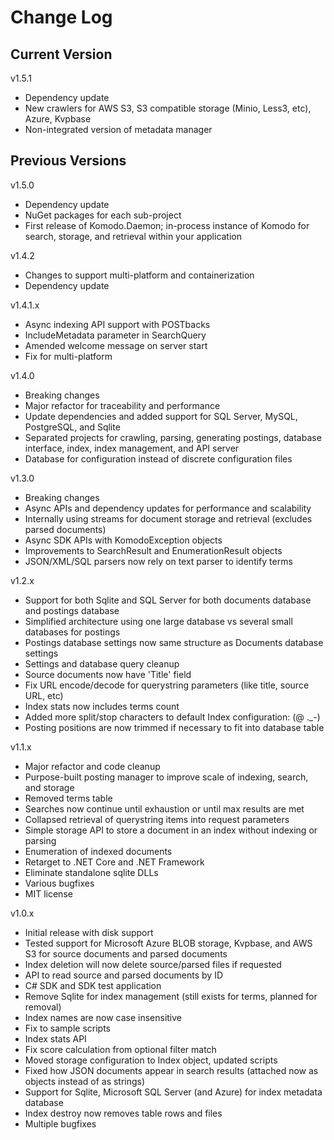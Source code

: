 # Change Log

## Current Version

v1.5.1

- Dependency update
- New crawlers for AWS S3, S3 compatible storage (Minio, Less3, etc), Azure, Kvpbase
- Non-integrated version of metadata manager

## Previous Versions

v1.5.0

- Dependency update
- NuGet packages for each sub-project
- First release of Komodo.Daemon; in-process instance of Komodo for search, storage, and retrieval within your application

v1.4.2

- Changes to support multi-platform and containerization
- Dependency update

v1.4.1.x

- Async indexing API support with POSTbacks
- IncludeMetadata parameter in SearchQuery
- Amended welcome message on server start
- Fix for multi-platform

v1.4.0

- Breaking changes
- Major refactor for traceability and performance
- Update dependencies and added support for SQL Server, MySQL, PostgreSQL, and Sqlite
- Separated projects for crawling, parsing, generating postings, database interface, index, index management, and API server
- Database for configuration instead of discrete configuration files

v1.3.0

- Breaking changes
- Async APIs and dependency updates for performance and scalability
- Internally using streams for document storage and retrieval (excludes parsed documents)
- Async SDK APIs with KomodoException objects
- Improvements to SearchResult and EnumerationResult objects
- JSON/XML/SQL parsers now rely on text parser to identify terms

v1.2.x

- Support for both Sqlite and SQL Server for both documents database and postings database
- Simplified architecture using one large database vs several small databases for postings 
- Postings database settings now same structure as Documents database settings
- Settings and database query cleanup
- Source documents now have 'Title' field
- Fix URL encode/decode for querystring parameters (like title, source URL, etc)
- Index stats now includes terms count
- Added more split/stop characters to default Index configuration: (@ ._-)
- Posting positions are now trimmed if necessary to fit into database table

v1.1.x
- Major refactor and code cleanup
- Purpose-built posting manager to improve scale of indexing, search, and storage
- Removed terms table
- Searches now continue until exhaustion or until max results are met
- Collapsed retrieval of querystring items into request parameters 
- Simple storage API to store a document in an index without indexing or parsing
- Enumeration of indexed documents
- Retarget to .NET Core and .NET Framework
- Eliminate standalone sqlite DLLs
- Various bugfixes
- MIT license

v1.0.x
- Initial release with disk support
- Tested support for Microsoft Azure BLOB storage, Kvpbase, and AWS S3 for source documents and parsed documents
- Index deletion will now delete source/parsed files if requested
- API to read source and parsed documents by ID
- C# SDK and SDK test application
- Remove Sqlite for index management (still exists for terms, planned for removal)
- Index names are now case insensitive
- Fix to sample scripts 
- Index stats API
- Fix score calculation from optional filter match
- Moved storage configuration to Index object, updated scripts
- Fixed how JSON documents appear in search results (attached now as objects instead of as strings)
- Support for Sqlite, Microsoft SQL Server (and Azure) for index metadata database
- Index destroy now removes table rows and files
- Multiple bugfixes
